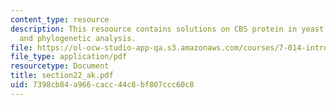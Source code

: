 ```yaml
---
content_type: resource
description: This resoource contains solutions on CBS protein in yeast and humans
  and phylogenetic analysis.
file: https://ol-ocw-studio-app-qa.s3.amazonaws.com/courses/7-014-introductory-biology-spring-2005/7398cb84a966cacc44c8bf807ccc60c8_section22_ak.pdf
file_type: application/pdf
resourcetype: Document
title: section22_ak.pdf
uid: 7398cb84-a966-cacc-44c8-bf807ccc60c8
---
```

